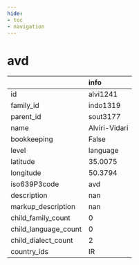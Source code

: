 ```yaml
---
hide:
- toc
- navigation
---
```

# avd
|                      | info          |
|:---------------------|:--------------|
| id                   | alvi1241      |
| family_id            | indo1319      |
| parent_id            | sout3177      |
| name                 | Alviri-Vidari |
| bookkeeping          | False         |
| level                | language      |
| latitude             | 35.0075       |
| longitude            | 50.3794       |
| iso639P3code         | avd           |
| description          | nan           |
| markup_description   | nan           |
| child_family_count   | 0             |
| child_language_count | 0             |
| child_dialect_count  | 2             |
| country_ids          | IR            |